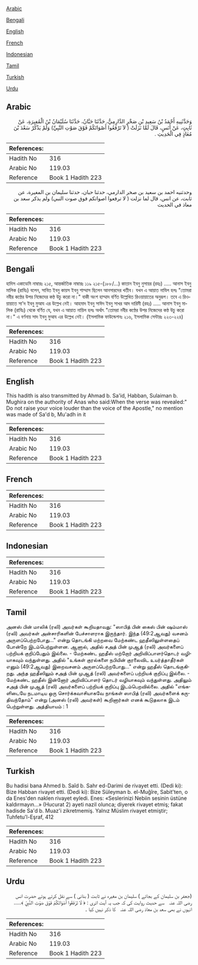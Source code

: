 [Arabic](#arabic)

[Bengali](#bengali)

[English](#english)

[French](#french)

[Indonesian](#indonesian)

[Tamil](#tamil)

[Turkish](#turkish)

[Urdu](#urdu)

## Arabic


<div dir="rtl" lang="ar" style={{fontSize:'larger',backgroundColor:'#f8f9fa',padding:20}}>
وَحَدَّثَنِيهِ أَحْمَدُ بْنُ سَعِيدِ بْنِ صَخْرٍ الدَّارِمِيُّ، حَدَّثَنَا حَبَّانُ، حَدَّثَنَا سُلَيْمَانُ بْنُ الْمُغِيرَةِ، عَنْ ثَابِتٍ، عَنْ أَنَسٍ، قَالَ لَمَّا نَزَلَتْ ‏(‏ لاَ تَرْفَعُوا أَصْوَاتَكُمْ فَوْقَ صَوْتِ النَّبِيِّ‏)‏ وَلَمْ يَذْكُرْ سَعْدَ بْنَ مُعَاذٍ فِي الْحَدِيثِ ‏.‏
</div>
<div style={{backgroundColor:'#f8f9fa',padding:20, marginBottom: 10}}><table> <thead> <tr> <th>References:</th> <th></th> </tr> </thead> <tbody><tr><td>Hadith No</td><td>316</td></tr><tr><td>Arabic No</td><td>119.03</td></tr><tr><td>Reference</td><td>Book 1 Hadith 223</td></tr></tbody></table></div>


<div dir="rtl" lang="ar" style={{fontSize:'larger',backgroundColor:'#f8f9fa',padding:20}}>
وحدثنيه احمد بن سعيد بن صخر الدارمي، حدثنا حبان، حدثنا سليمان بن المغيرة، عن ثابت، عن انس، قال لما نزلت ( لا ترفعوا اصواتكم فوق صوت النبي) ولم يذكر سعد بن معاذ في الحديث
</div>
<div style={{backgroundColor:'#f8f9fa',padding:20, marginBottom: 10}}><table> <thead> <tr> <th>References:</th> <th></th> </tr> </thead> <tbody><tr><td>Hadith No</td><td>316</td></tr><tr><td>Arabic No</td><td>119.03</td></tr><tr><td>Reference</td><td>Book 1 Hadith 223</td></tr></tbody></table></div>

## Bengali


<div dir="ltr" lang="bn" style={{fontSize:'larger',backgroundColor:'#f8f9fa',padding:20}}>
হাদিস একাডেমি নাম্বারঃ ২১৫, আন্তর্জাতিক নাম্বারঃ ১১৯ ২১৫-(১৮৮/...) কাতান ইবনু নুসায়র (রহঃ) ..... আনাস ইবনু মালিক (রাযিঃ) বলেন, সাবিত ইবনু কায়স ইবনু শাম্মাস ছিলেন আনসারদের খতীব। যখন এ আয়াত নাযিল হলঃ "তোমরা নবীর কণ্ঠের উপর নিজেদের কণ্ঠ উচু করো না।" বাকী অংশ হাম্মাদ বর্ণিত উল্লেখিত রিওয়ায়াতের অনুরূপ। তবে এ রিওয়ায়াতে সা'দ ইবনু মুআয এর উল্লেখ নেই। আহমাদ ইবনু সাঈদ ইবনু সাখর আদ দারিমী (রহঃ) ..... আনাস ইবনু মালিক (রাযিঃ) থেকে বর্ণিত যে, যখন এ আয়াত নায়িল হলঃ অর্থাৎ "তোমরা নবীর কণ্ঠের উপর নিজেদের কণ্ঠ উচু করো না।" এ বর্ণনায় সাদ ইবনু মুআয এর উল্লেখ নেই। (ইসলামিক ফাউন্ডেশনঃ ২১৬, ইসলামিক সেন্টারঃ ২২৩-২২৪)
</div>
<div style={{backgroundColor:'#f8f9fa',padding:20, marginBottom: 10}}><table> <thead> <tr> <th>References:</th> <th></th> </tr> </thead> <tbody><tr><td>Hadith No</td><td>316</td></tr><tr><td>Arabic No</td><td>119.03</td></tr><tr><td>Reference</td><td>Book 1 Hadith 223</td></tr></tbody></table></div>

## English


<div dir="ltr" lang="en" style={{fontSize:'larger',backgroundColor:'#f8f9fa',padding:20}}>
This hadith is also transmitted by Ahmad b. Sa'id, Habban, Sulaiman b. Mughira on the authority of Anas who said:When the verse was revealed:" Do not raise your voice louder than the voice of the Apostle," no mention was made of Sa'd b, Mu'adh in it
</div>
<div style={{backgroundColor:'#f8f9fa',padding:20, marginBottom: 10}}><table> <thead> <tr> <th>References:</th> <th></th> </tr> </thead> <tbody><tr><td>Hadith No</td><td>316</td></tr><tr><td>Arabic No</td><td>119.03</td></tr><tr><td>Reference</td><td>Book 1 Hadith 223</td></tr></tbody></table></div>

## French


<div dir="ltr" lang="fr" style={{fontSize:'larger',backgroundColor:'#f8f9fa',padding:20}}>

</div>
<div style={{backgroundColor:'#f8f9fa',padding:20, marginBottom: 10}}><table> <thead> <tr> <th>References:</th> <th></th> </tr> </thead> <tbody><tr><td>Hadith No</td><td>316</td></tr><tr><td>Arabic No</td><td>119.03</td></tr><tr><td>Reference</td><td>Book 1 Hadith 223</td></tr></tbody></table></div>

## Indonesian


<div dir="ltr" lang="id" style={{fontSize:'larger',backgroundColor:'#f8f9fa',padding:20}}>

</div>
<div style={{backgroundColor:'#f8f9fa',padding:20, marginBottom: 10}}><table> <thead> <tr> <th>References:</th> <th></th> </tr> </thead> <tbody><tr><td>Hadith No</td><td>316</td></tr><tr><td>Arabic No</td><td>119.03</td></tr><tr><td>Reference</td><td>Book 1 Hadith 223</td></tr></tbody></table></div>

## Tamil


<div dir="ltr" lang="ta" style={{fontSize:'larger',backgroundColor:'#f8f9fa',padding:20}}>
அனஸ் பின் மாலிக் (ரலி) அவர்கள் கூறியதாவது: "ஸாபித் பின் கைஸ் பின் ஷம்மாஸ் (ரலி) அவர்கள் அன்சாரிகளின் பேச்சாளராக இருந்தார். இந்த (49:2ஆவது) வசனம் அருளப்பெற்றபோது..." என்று தொடங்கி மற்றவை மேற்கண்ட ஹதீஸிலுள்ளதைப் போன்றே இடம்பெற்றுள்ளன. ஆனால், அதில் சஅத் பின் முஆத் (ரலி) அவர்களைப் பற்றியக் குறிப்பேதும் இல்லை. - மேற்கண்ட ஹதீஸ் மற்றோர் அறிவிப்பாளர்தொடர் வழியாகவும் வந்துள்ளது. அதில் "உங்கள் குரல்களை நபியின் குரலைவிட உயர்த்தாதீர்கள் எனும் (49:2ஆவது) இறைவசனம் அருளப்பெற்றபோது..." என்று ஹதீஸ் தொடங்குகிறது. அந்த ஹதீஸிலும் சஅத் பின் முஆத் (ரலி) அவர்களைப் பற்றியக் குறிப்பு இல்லை. - மேற்கண்ட ஹதீஸ் இன்னோர் அறிவிப்பாளர் தொடர் வழியாகவும் வந்துள்ளது. அதிலும் சஅத் பின் முஆத் (ரலி) அவர்களைப் பற்றியக் குறிப்பு இடம்பெறவில்லை. அதில் "எங்களிடையே நடமாடிய ஒரு சொர்க்கவாசியாகவே நாங்கள் ஸாபித் (ரலி) அவர்களைக் கருதிவந்தோம்" என்று (அனஸ் (ரலி) அவர்கள்) கூறினார்கள் எனக் கூடுதலாக இடம் பெற்றுள்ளது. அத்தியாயம் : 1
</div>
<div style={{backgroundColor:'#f8f9fa',padding:20, marginBottom: 10}}><table> <thead> <tr> <th>References:</th> <th></th> </tr> </thead> <tbody><tr><td>Hadith No</td><td>316</td></tr><tr><td>Arabic No</td><td>119.03</td></tr><tr><td>Reference</td><td>Book 1 Hadith 223</td></tr></tbody></table></div>

## Turkish


<div dir="ltr" lang="tr" style={{fontSize:'larger',backgroundColor:'#f8f9fa',padding:20}}>
Bu hadisi bana Ahmed b. Saîd b. Sahr ed-Darimi de rivayet etti. (Dedi ki): Bize Habban rivayet etti. (Dedi ki): Bize Süleyman b. el-Muğîre, Sabit'ten, o da Enes'den naklen rivayet eyledi. Enes: «Seslerinizi Nebiin sesinin üstüne kaldırmayın...» (Hucurat 2) ayeti nazil olunca; diyerek rivayet etmiş; fakat hadisde Sa'd b. Muaz'i zikretmemiş. Yalnız Müslim rivayet etmiştir; Tuhfetu'l-Eşraf, 412
</div>
<div style={{backgroundColor:'#f8f9fa',padding:20, marginBottom: 10}}><table> <thead> <tr> <th>References:</th> <th></th> </tr> </thead> <tbody><tr><td>Hadith No</td><td>316</td></tr><tr><td>Arabic No</td><td>119.03</td></tr><tr><td>Reference</td><td>Book 1 Hadith 223</td></tr></tbody></table></div>

## Urdu


<div dir="rtl" lang="ur" style={{fontSize:'larger',backgroundColor:'#f8f9fa',padding:20}}>
(جعفر بن سلیمان کے بجائے ) سلیمان بن مغیرہ نے ثابت ( بنانی ) سے نقل کرتے ہوئے حضرت انس ‌رضی ‌اللہ ‌عنہ ‌ ‌ سے حدیث روایت کی کہ جب یہ آیت اتری : ﴿ لَا تَرْفَعُوا أَصْوَاتَكُمْ فَوْقَ صَوْتِ النَّبِيِّ ﴾..... انہوں نے بھی سعد بن معاذ ‌رضی ‌اللہ ‌عنہ ‌ ‌ کا ذکر نہیں کیا ۔
</div>
<div style={{backgroundColor:'#f8f9fa',padding:20, marginBottom: 10}}><table> <thead> <tr> <th>References:</th> <th></th> </tr> </thead> <tbody><tr><td>Hadith No</td><td>316</td></tr><tr><td>Arabic No</td><td>119.03</td></tr><tr><td>Reference</td><td>Book 1 Hadith 223</td></tr></tbody></table></div>